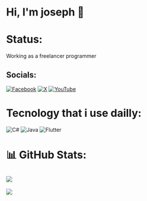 # Hi, I'm joseph 👋

# Status:
Working as a freelancer programmer


## Socials:
[![Facebook](https://img.shields.io/badge/Facebook-%231877F2.svg?logo=Facebook&logoColor=white)](https://facebook.com/josesandele) [![X](https://img.shields.io/badge/X-black.svg?logo=X&logoColor=white)](https://x.com/josekatiti) [![YouTube](https://img.shields.io/badge/YouTube-%23FF0000.svg?logo=YouTube&logoColor=white)](https://youtube.com/@JoCode) 

# Tecnology that i use dailly:
![C#](https://img.shields.io/badge/c%23-%23239120.svg?style=for-the-badge&logo=csharp&logoColor=white) ![Java](https://img.shields.io/badge/java-%23ED8B00.svg?style=for-the-badge&logo=openjdk&logoColor=white) ![Flutter](https://img.shields.io/badge/Flutter-%2302569B.svg?style=for-the-badge&logo=Flutter&logoColor=white)

# 📊 GitHub Stats:
![](https://github-readme-stats.vercel.app/api?username=josesandele&theme=dark&hide_border=false&include_all_commits=true&count_private=true)<br/>
---
[![](https://visitcount.itsvg.in/api?id=josesandele&icon=0&color=0)](https://visitcount.itsvg.in)

<!-- Proudly created with GPRM ( https://gprm.itsvg.in ) -->
